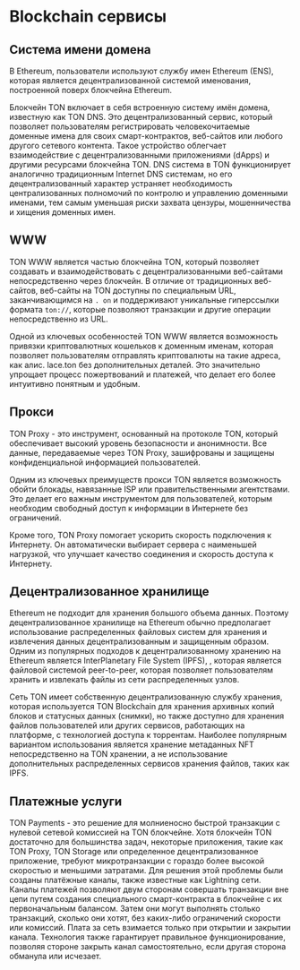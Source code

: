 # Blockchain сервисы

## Система имени домена

В Ethereum, пользователи используют службу имен Ethereum (ENS), которая является децентрализованной системой именования, построенной поверх блокчейна Ethereum.

Блокчейн TON включает в себя встроенную систему имён домена, известную как TON DNS. Это децентрализованный сервис, который позволяет пользователям регистрировать человекочитаемые доменные имена для своих смарт-контрактов, веб-сайтов или любого другого сетевого контента. Такое устройство облегчает взаимодействие с децентрализованными приложениями (dApps) и другими ресурсами блокчейна TON. DNS система в TON функционирует аналогично традиционным Internet DNS системам, но его децентрализованный характер устраняет необходимость централизованных полномочий по контролю и управлению доменными именами, тем самым уменьшая риски захвата цензуры, мошенничества и хищения доменных имен.

## WWW

TON WWW является частью блокчейна TON, который позволяет создавать и взаимодействовать с децентрализованными веб-сайтами непосредственно через блокчейн. В отличие от традиционных веб-сайтов, веб-сайты на TON доступны по специальным URL, заканчивающимся на `. on` и поддерживают уникальные гиперссылки формата `ton://`, которые позволяют транзакции и другие операции непосредственно из URL.

Одной из ключевых особенностей TON WWW является возможность привязки криптовалютных кошельков к доменным именам, которая позволяет пользователям отправлять криптовалюты на такие адреса, как алис. lace.ton без дополнительных деталей. Это значительно упрощает процесс пожертвований и платежей, что делает его более интуитивно понятным и удобным.

## Прокси

TON Proxy - это инструмент, основанный на протоколе TON, который обеспечивает высокий уровень безопасности и анонимности. Все данные, передаваемые через TON Proxy, зашифрованы и защищены конфиденциальной информацией пользователей.

Одним из ключевых преимуществ прокси TON является возможность обойти блокады, навязанные ISP или правительственными агентствами. Это делает его важным инструментом для пользователей, которым необходим свободный доступ к информации в Интернете без ограничений.

Кроме того, TON Proxy помогает ускорить скорость подключения к Интернету. Он автоматически выбирает сервера с наименьшей нагрузкой, что улучшает качество соединения и скорость доступа к Интернету.

## Децентрализованное хранилище

Ethereum не подходит для хранения большого объема данных. Поэтому децентрализованное хранилище на Ethereum обычно предполагает использование распределенных файловых систем для хранения и извлечения данных децентрализованным и защищенным образом. Одним из популярных подходов к децентрализованному хранению на Ethereum является InterPlanetary File System (IPFS), , которая является файловой системой peer-to-peer, которая позволяет пользователям хранить и извлекать файлы из сети распределенных узлов.

Сеть TON имеет собственную децентрализованную службу хранения, которая используется TON Blockchain для хранения архивных копий блоков и статусных данных (снимки), но также доступно для хранения файлов пользователей или других сервисов, работающих на платформе, с технологией доступа к торрентам. Наиболее популярным вариантом использования является хранение метаданных NFT непосредственно на TON хранении, а не использование дополнительных распределенных сервисов хранения файлов, таких как IPFS.

## Платежные услуги

TON Payments - это решение для молниеносно быстрой транзакции с нулевой сетевой комиссией на TON блокчейне. Хотя блокчейн TON достаточно для большинства задач, некоторые приложения, такие как TON Proxy, TON Storage или определенное децентрализованное приложение, требуют микротранзакции с гораздо более высокой скоростью и меньшими затратами. Для решения этой проблемы были созданы платёжные каналы, также известные как Lightning сети. Каналы платежей позволяют двум сторонам совершать транзакции вне цепи путем создания специального смарт-контракта в блокчейне с их первоначальным балансом. Затем они могут выполнять столько транзакций, сколько они хотят, без каких-либо ограничений скорости или комиссий. Плата за сеть взимается только при открытии и закрытии канала. Технология также гарантирует правильное функционирование, позволяя стороне закрыть канал самостоятельно, если другая сторона обманула или исчезает.
